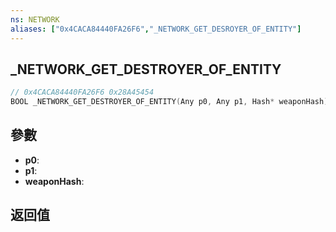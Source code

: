 ```yaml
---
ns: NETWORK
aliases: ["0x4CACA84440FA26F6","_NETWORK_GET_DESROYER_OF_ENTITY"]
---
```

## _NETWORK_GET_DESTROYER_OF_ENTITY

```c
// 0x4CACA84440FA26F6 0x28A45454
BOOL _NETWORK_GET_DESTROYER_OF_ENTITY(Any p0, Any p1, Hash* weaponHash);
```


## 參數
* **p0**: 
* **p1**: 
* **weaponHash**: 

## 返回值
